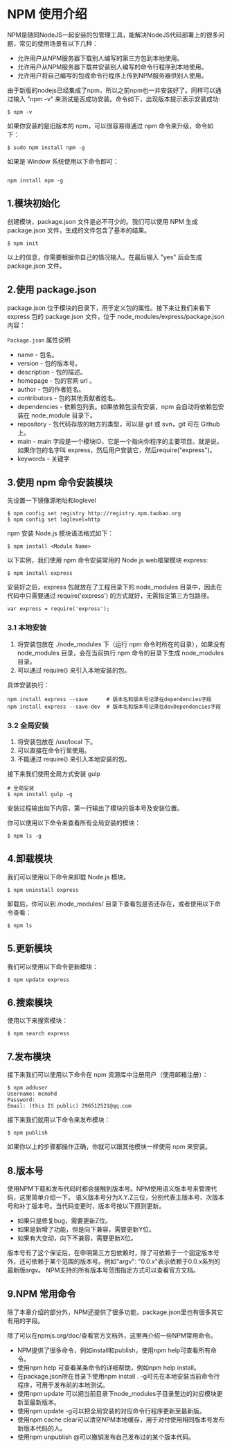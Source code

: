 # NPM 使用介绍

NPM是随同NodeJS一起安装的包管理工具，能解决NodeJS代码部署上的很多问题，常见的使用场景有以下几种：

- 允许用户从NPM服务器下载别人编写的第三方包到本地使用。
- 允许用户从NPM服务器下载并安装别人编写的命令行程序到本地使用。
- 允许用户将自己编写的包或命令行程序上传到NPM服务器供别人使用。

由于新版的nodejs已经集成了npm，所以之前npm也一并安装好了。同样可以通过输入 "npm -v" 来测试是否成功安装。命令如下，出现版本提示表示安装成功:

```
$ npm -v
```

如果你安装的是旧版本的 npm，可以很容易得通过 npm 命令来升级，命令如下：

```
$ sudo npm install npm -g
```

如果是 Window 系统使用以下命令即可：
```

npm install npm -g
```

## 1.模块初始化

创建模块，package.json 文件是必不可少的。我们可以使用 NPM 生成 package.json 文件，生成的文件包含了基本的结果。

```
$ npm init
```

以上的信息，你需要根据你自己的情况输入。在最后输入 "yes" 后会生成 package.json 文件。

## 2.使用 package.json

package.json 位于模块的目录下，用于定义包的属性。接下来让我们来看下 express 包的 package.json 文件，位于 node_modules/express/package.json 内容：

`Package.json` 属性说明

- name - 包名。
- version - 包的版本号。
- description - 包的描述。
- homepage - 包的官网 url 。
- author - 包的作者姓名。
- contributors - 包的其他贡献者姓名。
- dependencies - 依赖包列表。如果依赖包没有安装，npm 会自动将依赖包安装在 node_module 目录下。
- repository - 包代码存放的地方的类型，可以是 git 或 svn，git 可在 Github 上。
- main - main 字段是一个模块ID，它是一个指向你程序的主要项目。就是说，如果你包的名字叫 express，然后用户安装它，然后require("express")。
- keywords - 关键字


## 3.使用 npm 命令安装模块

先设置一下镜像源地址和loglevel

```
$ npm config set registry http://registry.npm.taobao.org
$ npm config set loglevel=http
```

npm 安装 Node.js 模块语法格式如下：

```
$ npm install <Module Name>
```

以下实例，我们使用 npm 命令安装常用的 Node.js web框架模块 express:

```
$ npm install express
```

安装好之后，express 包就放在了工程目录下的 node_modules 目录中，因此在代码中只需要通过 require('express') 的方式就好，无需指定第三方包路径。
```
var express = require('express');
```

### 3.1 本地安装

1. 将安装包放在 ./node_modules 下（运行 npm 命令时所在的目录），如果没有 node_modules 目录，会在当前执行 npm 命令的目录下生成 node_modules 目录。
2. 可以通过 require() 来引入本地安装的包。

具体安装执行：
```
npm install express --save      # 版本名和版本号记录在dependencies字段
npm install express --save-dev  # 版本名和版本号记录在devDependencies字段
```


### 3.2 全局安装

1. 将安装包放在 /usr/local 下。
2. 可以直接在命令行里使用。
3. 不能通过 require() 来引入本地安装的包。

接下来我们使用全局方式安装 gulp

```
# 全局安装
$ npm install gulp -g
```
安装过程输出如下内容，第一行输出了模块的版本号及安装位置。

你可以使用以下命令来查看所有全局安装的模块：
```
$ npm ls -g
```

## 4.卸载模块
我们可以使用以下命令来卸载 Node.js 模块。

```
$ npm uninstall express
```

卸载后，你可以到 /node_modules/ 目录下查看包是否还存在，或者使用以下命令查看：

```
$ npm ls
```

## 5.更新模块
我们可以使用以下命令更新模块：

```
$ npm update express
```

## 6.搜索模块
使用以下来搜索模块：

```
$ npm search express
```


## 7.发布模块

接下来我们可以使用以下命令在 npm 资源库中注册用户（使用邮箱注册）：

```
$ npm adduser
Username: mcmohd
Password:
Email: (this IS public) 296512521@qq.com
```

接下来我们就用以下命令来发布模块：

```
$ npm publish
```

如果你以上的步骤都操作正确，你就可以跟其他模块一样使用 npm 来安装。

## 8.版本号

使用NPM下载和发布代码时都会接触到版本号。NPM使用语义版本号来管理代码，这里简单介绍一下。
语义版本号分为X.Y.Z三位，分别代表主版本号、次版本号和补丁版本号。当代码变更时，版本号按以下原则更新。
- 如果只是修复bug，需要更新Z位。
- 如果是新增了功能，但是向下兼容，需要更新Y位。
- 如果有大变动，向下不兼容，需要更新X位。

版本号有了这个保证后，在申明第三方包依赖时，除了可依赖于一个固定版本号外，还可依赖于某个范围的版本号。例如"argv": "0.0.x"表示依赖于0.0.x系列的最新版argv。
NPM支持的所有版本号范围指定方式可以查看官方文档。

## 9.NPM 常用命令

除了本章介绍的部分外，NPM还提供了很多功能，package.json里也有很多其它有用的字段。

除了可以在npmjs.org/doc/查看官方文档外，这里再介绍一些NPM常用命令。

- NPM提供了很多命令，例如install和publish，使用npm help可查看所有命令。
- 使用npm help <command>可查看某条命令的详细帮助，例如npm help install。
- 在package.json所在目录下使用npm install . -g可先在本地安装当前命令行程序，可用于发布前的本地测试。
- 使用npm update <package>可以把当前目录下node_modules子目录里边的对应模块更新至最新版本。
- 使用npm update <package> -g可以把全局安装的对应命令行程序更新至最新版。
- 使用npm cache clear可以清空NPM本地缓存，用于对付使用相同版本号发布新版本代码的人。
- 使用npm unpublish <package>@<version>可以撤销发布自己发布过的某个版本代码。
